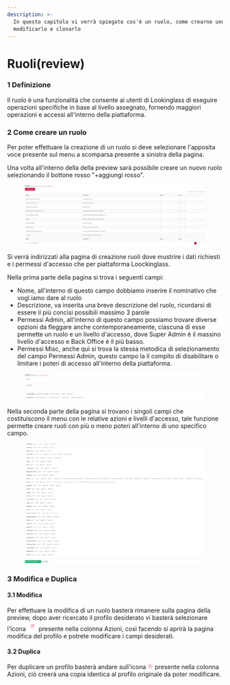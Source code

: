 ```yaml
---
description: >-
  In questo capitolo vi verrà spiegato cos'è un ruolo, come crearne uno,
  modificarlo e clonarlo
---
```


# Ruoli(review)

### 1 Definizione&#x20;

Il ruolo  è una funzionalità che consente ai utenti di Lookinglass di eseguire operazioni specifiche in base al livello assegnato, fornendo maggiori operazioni e accessi all'interno della piattaforma.

### 2 Come creare un ruolo

Per poter effettuare la creazione di un ruolo si deve selezionare l'apposita voce presente sul menu a scomparsa presente a sinistra della pagina.

Una volta all'interno della della preview sarà possibile creare un nuovo ruolo selezionando il bottone rosso "+aggiungi rosso".

<figure><img src=".gitbook/assets/image (40).png" alt=""><figcaption></figcaption></figure>

Si verrà indirizzati alla pagina di creazione ruoli dove mustrire i dati richiesti e i permessi d'accesso che per piattaforma Loockinglass.

Nella prima parte della pagina si trova i seguenti campi:

* Nome, all'interno di questo campo dobbiamo inserire il nominativo che vogl.iamo dare al ruolo&#x20;
* Descrizione, va inserita una breve descrizione del ruolo, ricordarsi di essere il più concisi possibili massimo 3 parole&#x20;
* Permessi Admin, all'interno di questo campo possiamo trovare diverse opzioni da fleggare anche contemporaneamente, ciascuna di esse permette un ruolo e un livello d'accesso, dove Super Admin è il massino livello d'accesso e Back Office è il più basso.
* Permessi Misc,  anche qui si trova la stessa metodica di selezionamento del campo Permessi Admin, questo campo la il compito di disabilitare o limitare i poteri di accesso all'interno della piattaforma.

<figure><img src=".gitbook/assets/image (42).png" alt=""><figcaption></figcaption></figure>

Nella seconda parte della pagina si trovano i singoli campi che costituiscono il menu con le relative azioni e livelli d'accesso, tale funzione permette creare ruoli con più o meno poteri all'interno di uno specifico campo.

<figure><img src=".gitbook/assets/image (43).png" alt=""><figcaption></figcaption></figure>

### 3 Modifica e Duplica&#x20;

#### 3.1 Modifica

Per effettuare la modifica di un ruolo basterà rimanere sulla pagina della preview, dopo aver ricercato  il profilo desiderato vi basterà  selezionare l'icona ![](<.gitbook/assets/image (45).png>) presente nella colonna Azioni, così facendo si aprirà la pagina modifica del profilo e potrete modificare i campi desiderati.&#x20;

#### 3.2 Duplica&#x20;

Per duplicare un profilo basterà andare sull'icona  ![](<.gitbook/assets/image (48).png>)  presente nella colonna Azioni, ciò creerà una copia identica al profilo originale da poter modificare.
